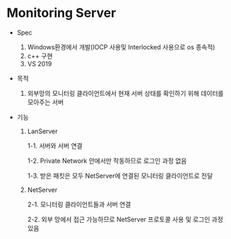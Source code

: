 # Monitoring Server

- Spec

  1. Windows환경에서 개발(IOCP 사용및 Interlocked 사용으로 os 종속적)
  2. c++ 구현
  3. VS 2019

- 목적

  1. 외부망의 모니터링 클라이언트에서 현재 서버 상태를 확인하기 위해 데이터를 모아주는 서버

- 기능

  1. LanServer

     1-1. 서버와 서버 연결

     1-2. Private Network 안에서만 작동하므로 로그인 과정 없음

     1-3. 받은 패킷은 모두 NetServer에 연결된 모니터링 클라이언트로 전달

  2. NetServer

     2-1. 모니터링 클라이언트들과 서버 연결

     2-2. 외부 망에서 접근 가능하므로 NetServer 프로토콜 사용 및 로그인 과정 있음
